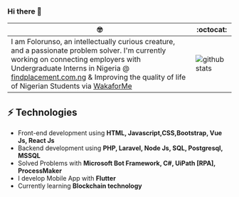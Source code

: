 ### Hi there 👋

 🤓 | :octocat:
--|--
I am Folorunso, an intellectually curious creature, and a passionate problem solver. I'm currently working on connecting employers with Undergraduate Interns in Nigeria @ [findplacement.com.ng](https://findplacement.com.ng) & Improving the quality of life of Nigerian Students via [WakaforMe](https://twitter.com/wakaforme_ng)|![github stats](https://github-readme-stats.vercel.app/api?username=devfolorunso&show_icons=true&line_height=60) 

<!-- ⚡ **Fun fact:** Scientific observations has proven that [@Tobby](https://twitter.com/mroluwatobby) has the features of human, Well! that could be true But just said in a wrong way! My curiousity has led me to discover his humanoid status --great mind, half-human, half-robot, and definitely half-spirit. 👽
 -->
## ⚡ Technologies 
- Front-end development using **HTML, Javascript,CSS,Bootstrap, Vue Js, React Js**
- Backend development using **PHP, Laravel, Node Js, SQL, Postgresql, MSSQL**
- Solved Problems with **Microsoft Bot Framework, C#, UiPath [RPA], ProcessMaker**
- I develop Mobile App with **Flutter**
- Currently learning **Blockchain technology**

